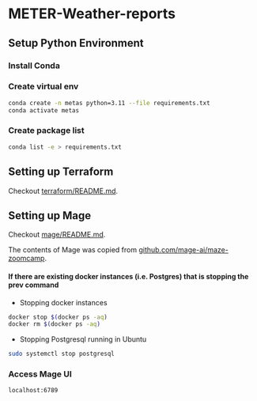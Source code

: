 # METER-Weather-reports


## Setup Python Environment

### Install Conda

### Create virtual env

```bash
conda create -n metas python=3.11 --file requirements.txt
conda activate metas
```

### Create package list
```bash
conda list -e > requirements.txt
```

## Setting up Terraform
Checkout [terraform/README.md](terraform/README.md).

## Setting up Mage

Checkout [mage/README.md](mage/README.md).

The contents of Mage was copied from [github.com/mage-ai/maze-zoomcamp](https://github.com/mage-ai/mage-zoomcamp).

#### If there are existing docker instances (i.e. Postgres) that is stopping the prev command
- Stopping docker instances
```bash
docker stop $(docker ps -aq)
docker rm $(docker ps -aq)
```
- Stopping Postgresql running in Ubuntu
```bash
sudo systemctl stop postgresql
```

### Access Mage UI
```bash
localhost:6789
```
